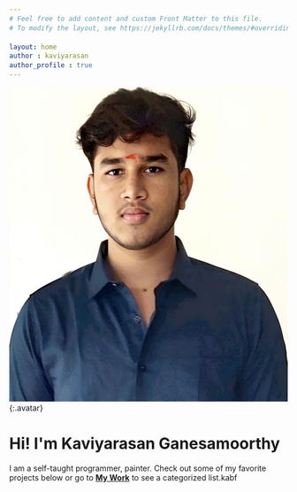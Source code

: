 ```yaml
---
# Feel free to add content and custom Front Matter to this file.
# To modify the layout, see https://jekyllrb.com/docs/themes/#overriding-theme-defaults

layout: home
author : kaviyarasan
author_profile : true
---
```

![kaviyrasan](/assets/images/IMG_20230607_120532.jpg){:.avatar} 
# Hi! I'm Kaviyarasan Ganesamoorthy
  I am a self-taught programmer, painter. Check out some of my favorite  projects below or go to [**My Work**](/mywork)  to see a categorized list.kabf